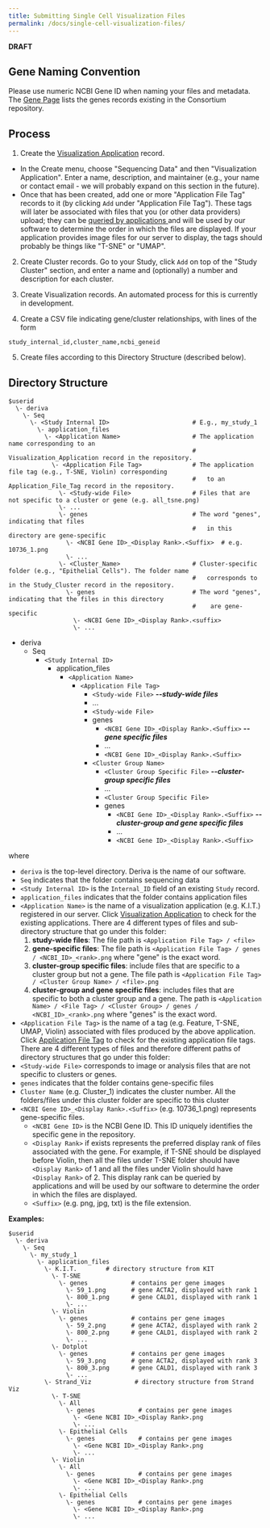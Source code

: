 ```yaml
---
title: Submitting Single Cell Visualization Files
permalink: /docs/single-cell-visualization-files/
---
```


**DRAFT**

## Gene Naming Convention 
Please use numeric NCBI Gene ID when naming your files and metadata. The [Gene Page](https://www.atlas-d2k.org/chaise/recordset/#2/Common:Gene) lists the genes records existing in the Consortium repository.

## Process
1. Create the [Visualization Application](https://www.atlas-d2k.org/chaise/recordedit/#2/RNASeq:Visualization_Application) record.
* In the Create menu, choose "Sequencing Data" and then "Visualization Application". Enter a name, description, and maintainer (e.g., your name or contact email - we will probably expand on this section in the future).
* Once that has been created, add one or more "Application File Tag" records to it (by clicking `Add` under "Application File Tag"). These tags will later be associated with files that you (or other data providers) upload; they can be [queried by applications ](https://github.com/informatics-isi-edu/rbk-project/wiki/Proposed-process-for-creating-new-RNASeq-visualization-apps) and will be used by our software to determine the order in which the files are displayed. If your application provides image files for our server to display, the tags should probably be things like "T-SNE" or "UMAP".

2. Create Cluster records. Go to your Study, click `Add` on top of the "Study Cluster" section, and enter a name and (optionally) a number and description for each cluster.

3. Create Visualization records. An automated process for this is currently in development.

4. Create a CSV file indicating gene/cluster relationships, with lines of the form
```
study_internal_id,cluster_name,ncbi_geneid
```

5. Create files according to this Directory Structure (described below).

## Directory Structure
```
$userid
  \- deriva
    \- Seq
      \- <Study Internal ID>                       # E.g., my_study_1
        \- application_files      
          \- <Application Name>                    # The application name corresponding to an   
                                                   #   Visualization_Application record in the repository.
            \- <Application File Tag>              # The application file tag (e.g., T-SNE, Violin) corresponding 
                                                   #   to an Application_File_Tag record in the repository.
              \- <Study-wide File>                 # Files that are not specific to a cluster or gene (e.g. all_tsne.png)
              \- ...
              \- genes                             # The word "genes", indicating that files  
                                                   #   in this directory are gene-specific
                \- <NCBI Gene ID>_<Display Rank>.<Suffix>  # e.g. 10736_1.png  
                \- ...
              \- <Cluster_Name>                    # Cluster-specific folder (e.g., "Epithelial Cells"). The folder name
                                                   #   corresponds to in the Study_Cluster record in the repository.
                \- genes                           # The word "genes", indicating that the files in this directory
                                                   #    are gene-specific
                  \- <NCBI Gene ID>_<Display Rank>.<suffix>
                  \- ...
```                 
* deriva
  * Seq
    * `<Study Internal ID>`
      * application_files
        * `<Application Name>` 
          * `<Application File Tag>`
            * `<Study-wide File>`     **--_study-wide files_**
            * ...
            * `<Study-wide File>`
            * genes   
              * `<NCBI Gene ID>_<Display Rank>.<Suffix>`   **--_gene specific files_**
              * ...
              * `<NCBI Gene ID>_<Display Rank>.<Suffix>`
            * `<Cluster Group Name>`
              * `<Cluster Group Specific File>`   **--_cluster-group specific files_**
              * ...
              * `<Cluster Group Specific File>`
              * genes 
                * `<NCBI Gene ID>_<Display Rank>.<Suffix>`  **--_cluster-group and gene specific files_**
                * ... 
                * `<NCBI Gene ID>_<Display Rank>.<Suffix>`  




where
* `deriva` is the top-level directory. Deriva is the name of our software.
* `Seq` indicates that the folder contains sequencing data
* `<Study Internal ID>` is the `Internal_ID` field of an existing `Study` record.
* `application_files` indicates that the folder contains application files
* `<Application Name>` is the name of a visualization application (e.g. K.I.T.) registered in our server. Click [Visualization Application](https://www.atlas-d2k.org/chaise/recordset/#2/RNASeq:Visualization_Application) to check for the existing applications. There are 4 different types of files and sub-directory structure that go under this folder: 
  1. **study-wide files**: The file path is `<Application File Tag> / <file>`
  2. **gene-specific files**: The file path is `<Application File Tag> / genes / <NCBI_ID>_<rank>.png` where "gene" is the exact word.
  3. **cluster-group specific files**: include files that are specific to a cluster group but not a gene. The file path is `<Application File Tag> / <Cluster Group Name> / <file>.png`
  4. **cluster-group and gene specific files**: includes files that are specific to both a cluster group and a gene. The path is 
`<Application Name> / <File Tag> / <Cluster Group> / genes / <NCBI_ID>_<rank>.png`  where "genes" is the exact word.  
* `<Application File Tag>` is the name of a tag (e.g. Feature, T-SNE, UMAP, Violin) associated with files produced by the above application. Click [Application File Tag](https://www.atlas-d2k.org/chaise/recordset/#2/RNASeq:Application_File_Tag) to check for the existing application file tags. 
There are 4 different types of files  and therefore different paths of directory structures that go under this folder:  
* `<Study-wide File>` corresponds to image or analysis files that are not specific to clusters or genes. 
* `genes` indicates that the folder contains gene-specific files
* `Cluster Name` (e.g. Cluster_1) indicates the cluster number. All the folders/files under this cluster folder are specific to this cluster
* `<NCBI Gene ID>_<Display Rank>.<Suffix>` (e.g. 10736_1.png) represents gene-specific files. 
  * `<NCBI Gene ID>` is the NCBI Gene ID. This ID uniquely identifies the specific gene in the repository.
  * `<Display Rank>` if exists represents the preferred display rank of files associated with the gene. For example, if T-SNE should be displayed before Violin, then all the files under T-SNE folder should have `<Display Rank>` of 1 and all the files under Violin should have `<Display Rank>` of 2. This display rank can be queried by applications and will be used by our software to determine the order in which the files are displayed.
  * `<Suffix>` (e.g. png, jpg, txt) is the file extension.  


**Examples:**
```
$userid
  \- deriva
    \- Seq
      \- my_study_1
        \- application_files      
          \- K.I.T.        # directory structure from KIT
            \- T-SNE
              \- genes            # contains per gene images
                \- 59_1.png       # gene ACTA2, displayed with rank 1
                \- 800_1.png      # gene CALD1, displayed with rank 1
                \- ...
            \- Violin
              \- genes            # contains per gene images
                \- 59_2.png       # gene ACTA2, displayed with rank 2
                \- 800_2.png      # gene CALD1, displayed with rank 2
                \- ...
            \- Dotplot
              \- genes            # contains per gene images
                \- 59_3.png       # gene ACTA2, displayed with rank 3
                \- 800_3.png      # gene CALD1, displayed with rank 3
                \- ...
          \- Strand_Viz            # directory structure from Strand Viz
            \- T-SNE
              \- All
                \- genes            # contains per gene images
                  \- <Gene NCBI ID>_<Display Rank>.png 
                  \- ...
              \- Epithelial Cells
                \- genes            # contains per gene images
                  \- <Gene NCBI ID>_<Display Rank>.png 
                  \- ...
            \- Violin
              \- All
                \- genes            # contains per gene images
                  \- <Gene NCBI ID>_<Display Rank>.png 
                  \- ...
              \- Epithelial Cells
                \- genes            # contains per gene images
                  \- <Gene NCBI ID>_<Display Rank>.png 
                  \- ...
 
```

